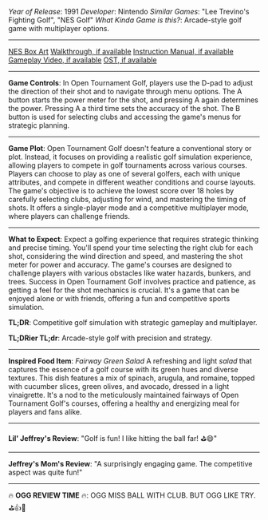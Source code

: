*Year of Release*: 1991
*Developer*: Nintendo
*Similar Games*: "Lee Trevino's Fighting Golf", "NES Golf"
*What Kinda Game is this?*: Arcade-style golf game with multiplayer options.

---
[NES Box Art](https://www.google.com/search?tbm=isch&q=NES+Box+Art+Open+Tournament+Golf) 
[Walkthrough, if available](https://www.google.com/search?q=Walkthrough+NES+Open+Tournament+Golf)
[Instruction Manual, if available](https://www.google.com/search?q=NES+Instruction+Manual+Open+Tournament+Golf)
[Gameplay Video, if available](https://www.youtube.com/results?search_query=gameplay+NES+Open+Tournament+Golf) 
[OST, if available](https://www.youtube.com/results?search_query=gameplay+NES+Open+Tournament+Golf+OST)

- - -
**Game Controls**:
In Open Tournament Golf, players use the D-pad to adjust the direction of their shot and to navigate through menu options. The A button starts the power meter for the shot, and pressing A again determines the power. Pressing A a third time sets the accuracy of the shot. The B button is used for selecting clubs and accessing the game's menus for strategic planning.

- - -
**Game Plot**: 
Open Tournament Golf doesn't feature a conventional story or plot. Instead, it focuses on providing a realistic golf simulation experience, allowing players to compete in golf tournaments across various courses. Players can choose to play as one of several golfers, each with unique attributes, and compete in different weather conditions and course layouts. The game's objective is to achieve the lowest score over 18 holes by carefully selecting clubs, adjusting for wind, and mastering the timing of shots. It offers a single-player mode and a competitive multiplayer mode, where players can challenge friends.

- - -
**What to Expect**: 
Expect a golfing experience that requires strategic thinking and precise timing. You'll spend your time selecting the right club for each shot, considering the wind direction and speed, and mastering the shot meter for power and accuracy. The game's courses are designed to challenge players with various obstacles like water hazards, bunkers, and trees. Success in Open Tournament Golf involves practice and patience, as getting a feel for the shot mechanics is crucial. It's a game that can be enjoyed alone or with friends, offering a fun and competitive sports simulation.

**TL;DR**:
Competitive golf simulation with strategic gameplay and multiplayer.

**TL;DRier TL;dr**: 
Arcade-style golf with precision and strategy.

---
**Inspired Food Item**: *Fairway Green Salad*
A refreshing and light *salad* that captures the essence of a golf course with its green hues and diverse textures. This dish features a mix of spinach, arugula, and romaine, topped with cucumber slices, green olives, and avocado, dressed in a light vinaigrette. It's a nod to the meticulously maintained fairways of Open Tournament Golf's courses, offering a healthy and energizing meal for players and fans alike.

---
**Lil' Jeffrey's Review**: "Golf is fun! I like hitting the ball far! ⛳️😄"

---
**Jeffrey's Mom's Review**: "A surprisingly engaging game. The competitive aspect was quite fun!"

---
🔥 **OGG REVIEW TIME** 🔥: OGG MISS BALL WITH CLUB. BUT OGG LIKE TRY. ⛳️👍🔨
